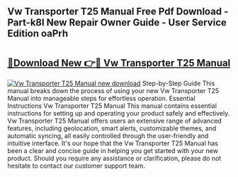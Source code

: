 ## Vw Transporter T25 Manual Free Pdf Download - Part-k8l New Repair Owner Guide - User Service Edition oaPrh

# <h2><a href="http://bc5625.oget.top/?id=Vw+Transporter+T25+Manual">🔗Download New 👉🔴 Vw Transporter T25 Manual</a></h2>

[![Vw Transporter T25 Manual new download](https://i.imgur.com/5g1atiW.png)](http://bc5625.oget.top/?id=Vw+Transporter+T25+Manual)
Step-by-Step Guide This manual breaks down the process of using your new Vw Transporter T25 Manual into manageable steps for effortless operation. Essential Instructions Vw Transporter T25 Manual This manual contains essential instructions for setting up and operating your product safely and effectively. Vw Transporter T25 Manual offers users an extensive range of advanced features, including geolocation, smart alerts, customizable themes, and automatic syncing, all easily controlled through the user-friendly and intuitive interface. It's our hope that the Vw Transporter T25 Manual has been a clear and concise guide in helping you get started with your new product. Should you require any assistance or clarification, please do not hesitate to contact our customer support team.
